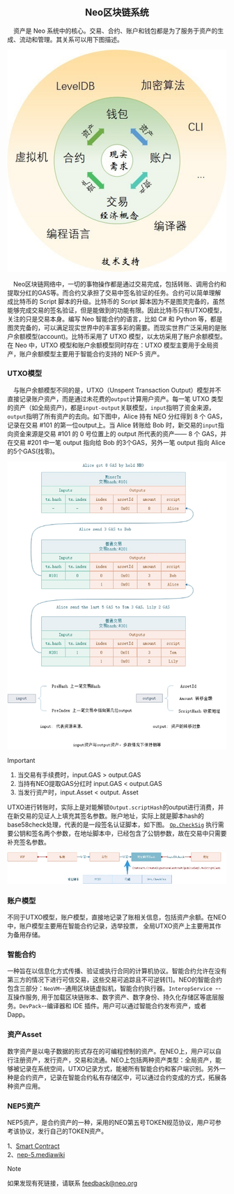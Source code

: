 <center><h2>Neo区块链系统</h2></center>
　资产是 Neo 系统中的核心。交易、合约、账户和钱包都是为了服务于资产的生成、流动和管理。其关系可以用下图描述。

[![neo system](../../images/blockchain/system.jpg)](../../images/blockchain/system.jpg)

　Neo区块链网络中，一切的事物操作都是通过交易完成，包括转账、调用合约和提取分红的GAS等。而合约又承担了交易中签名验证的任务。合约可以简单理解成比特币的 Script 脚本的升级。比特币的 Script 脚本因为不是图灵完备的，虽然能够完成交易的签名验证，但是能做到的功能有限。因此比特币只有UTXO模型，关注的只是交易本身。编写 Neo 智能合约的语言，比如 C# 和 Python 等，都是图灵完备的，可以满足现实世界中的丰富多彩的需要。而现实世界广泛采用的是账户余额模型(account)。比特币采用了 UTXO 模型，以太坊采用了账户余额模型。在 Neo 中，UTXO 模型和账户余额模型同时存在：UTXO 模型主要用于全局资产，账户余额模型主要用于智能合约支持的 NEP-5 资产。

<!-- 　Neo中的账户实际就是地址。这个地址可以是一个私钥对应的地址，用于 UTXO，也可以是智能合约的地址，用于调用执行智能合约。私钥对应的地址实际就是私钥通过一系列加密算法运算最后求得的一个 hash 值，过程见下图。智能合约的地址是如果算得得呢？也请见下图。

[![address](../../images/blockchain/address.jpg)](../../images/blockchain/address.jpg)

　在Neo钱包中存放了各种资产，包括 NEO、GAS和各种 NEP-5 资产。存放的形式其实就是 hash 地址。比如下图： 

[![account gui](../../images/blockchain/account-gui.jpg)](../../images/blockchain/account-gui.jpg) -->

### **UTXO模型**

　与账户余额模型不同的是，UTXO（Unspent Transaction Output）模型并不直接记录账户资产，而是通过未花费的`output`计算用户资产。每一笔 UTXO 类型的资产（如全局资产)，都是`input-output`关联模型，`input`指明了资金来源，`output`指明了所有资产的去向。如下图中，Alice 持有 NEO 分红得到 8 个 GAS，记录在交易 #101 的第一位output上。当 Alice 转账给 Bob 时，新交易的`input`指向资金来源是交易 #101 的 0 号位置上的 output 所代表的资产—— 8 个 GAS，并在交易 #201 中一笔 output 指向给 Bob 的3个GAS，另外一笔 output 指向 Alice 的5个GAS(找零)。

[![utxo](../../images/blockchain/utxo.jpg)](../../images/blockchain/utxo.jpg)

> [!IMPORTANT]
> 1. 当交易有手续费时，input.GAS > output.GAS
> 2. 当持有NEO提取GAS分红时 input.GAS < output.GAS
> 3. 当发行资产时，input.Asset < output. Asset

UTXO进行转账时，实际上是对能解锁`Output.scriptHash`的output进行消费，并在新交易的见证人上填充其签名参数。账户地址，实际上就是脚本hash的base58check处理，代表的是一段签名认证脚本，如下图。 [`Op.CheckSig`](../neo_vm.md#checksig) 执行需要公钥和签名两个参数，在地址脚本中，已经包含了公钥参数，故在交易中只需要补充签名参数。

[![utxo](../../images/blockchain/account_scripthash.jpg)](../../images/blockchain/account_scripthash.jpg)

### **账户模型**

<!-- 在智能合约部分详述。这里需要讨论一下与以太坊的区别。 -->

不同于UTXO模型，账户模型，直接地记录了账相关信息，包括资产余额。在NEO中，账户模型主要用在智能合约记录，选举投票，
全局UTXO资产上主要用其作为备用存储。

### **智能合约**

<!-- 这里介绍的是具体概念。设计的细节请见smart contract部分。 -->

一种旨在以信息化方式传播、验证或执行合同的计算机协议。智能合约允许在没有第三方的情况下进行可信交易，这些交易可追踪且不可逆转[1]。NEO的智能合约包含三部分：`NeoVM`--通用区块链虚拟机，智能合约执行器。`InteropService `--互操作服务, 用于加载区块链账本、数字资产、数字身份、持久化存储区等底层服务。`DevPack`--编译器和 IDE 插件。用户可以通过智能合约发布资产，或者Dapp。


### **资产Asset**

  <!-- 这里仅描述资产。具体数据结构请见asset部分。 -->

数字资产是以电子数据的形式存在的可编程控制的资产。在NEO上，用户可以自行注册资产，发行资产，交易和流通。NEO上包括两种资产类型：全局资产，能够被记录在系统空间，UTXO记录方式，能被所有智能合约和客户端识别。另外一种是合约资产，记录在智能合约私有存储区中，可以通过合约变成的方式，拓展各种资产应用。


### **NEP5资产**

NEP5资产，是合约资产的一种，采用的NEO第五号TOKEN规范协议，用户可参考该协议，发行自己的TOKEN资产。

<!-- 这里介绍NEP5资产。与智能合约的关系。NEP5资产的具体设计请见nep5asset部分，而如何生成一个NEP5资产见transaction部分举例(例2)。 -->



1、[Smart Contract](https://en.wikipedia.org/wiki/Smart_contract) <br/>
2、[nep-5.mediawiki](https://github.com/neo-project/proposals/blob/master/nep-5.mediawiki)



> [!NOTE]
> 如果发现有死链接，请联系 <feedback@neo.org>

